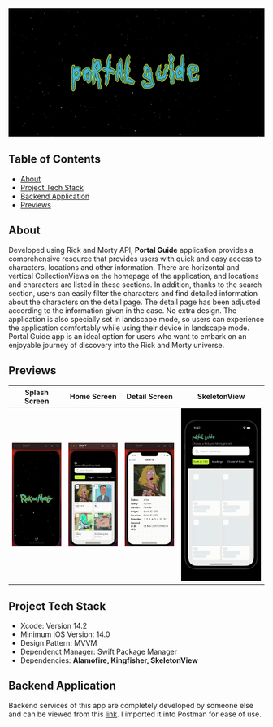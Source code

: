 <div align="center">
  <img src="./asset/portalguide_banner.png" alt="App advertisement image" />
</div>

## Table of Contents
- <a href="#about">About</a>
- <a href="#project-tech-stack">Project Tech Stack</a>
- <a href="#backend-application">Backend Application</a>
- <a href="#previews">Previews</a>

## About
Developed using Rick and Morty API, **Portal Guide** application provides a comprehensive resource that provides users with quick and easy access to characters, locations and other information. There are horizontal and vertical CollectionViews on the homepage of the application, and locations and characters are listed in these sections. In addition, thanks to the search section, users can easily filter the characters and find detailed information about the characters on the detail page. The detail page has been adjusted according to the information given in the case. No extra design. The application is also specially set in landscape mode, so users can experience the application comfortably while using their device in landscape mode. Portal Guide app is an ideal option for users who want to embark on an enjoyable journey of discovery into the Rick and Morty universe.

## Previews
| Splash Screen | Home Screen | Detail Screen | SkeletonView
| --- | --- | --- | --- |
| ![Preview](asset/splash_screen.gif) | ![Preview](asset/home_screen.gif) | ![Preview](asset/detail_screen.gif)  | ![Preview](asset/skeleton_screen.gif)

## Project Tech Stack
- Xcode: Version 14.2
- Minimum iOS Version: 14.0
- Design Pattern: MVVM
- Dependenct Manager: Swift Package Manager
- Dependencies: **Alamofire, Kingfisher, SkeletonView**

## Backend Application
Backend services of this app are completely developed by someone else and can be viewed from this [link](https://rickandmortyapi.com/). I imported it into Postman for ease of use.
